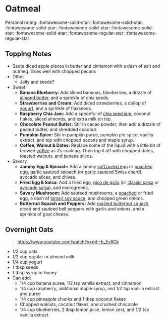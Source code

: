 # Oatmeal

<!-- {cts} rating=3; (User can specify rating on scale of 1-5) -->

Personal rating: :fontawesome-solid-star: :fontawesome-solid-star: :fontawesome-solid-star: :fontawesome-solid-star: :fontawesome-solid-star: :fontawesome-solid-star: :fontawesome-regular-star: :fontawesome-regular-star:

<!-- {cte} -->

<!-- {cts} name_image=None; (User can specify image name) -->

<!-- TODO: Capture image -->

<!-- {cte} -->

## Topping Notes

- Saute diced apple pieces in butter and cinnamon with a dash of salt and nutmeg. Goes well with chopped pecans
- Other
    - Jelly and seeds?
- Sweet
    - **Banana Blueberry:** Add sliced bananas, blueberries, a drizzle of [almond butter](https://downshiftology.com/how-to-make-homemade-almond-butter/), and a sprinkle of chia seeds.
    - **Strawberries and Cream:** Add diced strawberries, a dollop of [yogurt](https://downshiftology.com/recipes/how-to-make-homemade-yogurt/), and a sprinkle of flaxseeds.
    - **Raspberry Chia Jam:** Add a spoonful of [chia seed jam](https://downshiftology.com/recipes/how-to-make-chia-seed-jam/), coconut flakes, sliced almonds, and extra milk on top.
    - **Chocolate Peanut Butter:** Stir in cacao powder, then add a drizzle of peanut butter, and shredded coconut.
    - **Pumpkin Spice:** Stir in pumpkin puree, pumpkin pie spice, vanilla extract, and top with chopped pecans and maple syrup.
    - **Coffee, Walnut & Dates:** Replace some of the liquid with a little bit of brewed [coffee](https://downshiftology.com/chemex-coffee-brewing/) as it’s cooking. Then top it off with chopped dates, toasted walnuts, and banana slices.
- Savory
    - **Jammy Egg & Spinach:** Add a jammy [soft boiled egg](https://downshiftology.com/recipes/perfect-soft-boiled-hard-boiled-eggs/) or [poached egg](https://downshiftology.com/recipes/poached-eggs/), [garlic sauteed spinach](https://downshiftology.com/recipes/garlic-sauteed-spinach/) (or [garlic sauteed Swiss chard](https://downshiftology.com/recipes/garlic-sauteed-swiss-chard/)), avocado slices, and chives.
    - **Fried Egg & Salsa:** Add a fried egg, [pico de gallo](https://downshiftology.com/recipes/pico-de-gallo/) (or [classic salsa](https://downshiftology.com/recipes/best-salsa-recipe/) or [avocado salsa](https://downshiftology.com/recipes/avocado-salsa/)), and microgreens.
    - **Savory Mushroom:** Add sauteed mushrooms, a [poached](https://downshiftology.com/recipes/poached-eggs/) or fried egg, a dash of [tamari soy sauce](https://downshiftology.com/tamari-vs-soy-sauce-vs-coconut-aminos/), and chopped green onions.
    - **Butternut Squash and Peppers:** Add [roasted butternut squash](https://downshiftology.com/recipes/roasted-butternut-squash-cubes-and-halves/), diced and sauteed bell peppers with garlic and onions, and a sprinkle of goat cheese.

## Overnight Oats

> https://www.youtube.com/watch?v=mI--h_Ey6Ck

- 1/2 cup oats
- 1/2 cup regular or almond milk
- 1/4 cup yogurt
- 1 tbsp seeds
- 1 tbsp syrup or honey
- Can add:
    - 1/4 cup banana puree, 1/2 tsp vanilla extract, and cinnamon
    - 1/4 cup raspberry, additional maple syrup, and 1/2 tsp vanilla extract and puree
    - 1/4 cup pineapple chunks and 1 tbsp coconut flakes
    - Chopped walnuts, coconut flakes, and crushed chocolate
    - 1/4 cup blueberries, 2 tbsp lemon juice, lemon zest, and 1/2 tsp vanilla extract
